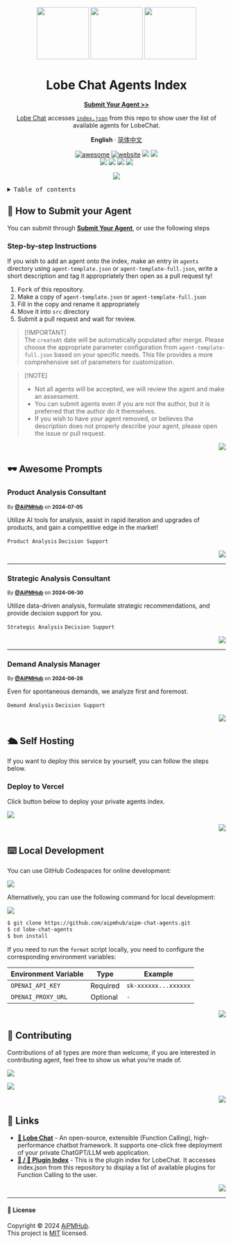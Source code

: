 <div align="center"><a name="readme-top"></a>

<img height="120" src="https://registry.npmmirror.com/@lobehub/assets-emoji/1.3.0/files/assets/robot.webp">
<img height="120" src="https://gw.alipayobjects.com/zos/kitchen/qJ3l3EPsdW/split.svg">
<img height="120" src="https://registry.npmmirror.com/@lobehub/assets-emoji/1.3.0/files/assets/convenience-store.webp">

<h1>Lobe Chat Agents Index</h1>

[**Submit Your Agent >>**][submit]

[Lobe Chat](https://github.com/lobehub/lobe-chat) accesses [`index.json`][website-url] from this repo to show user the list of available agents for LobeChat.

**English** · [简体中文](./README.zh-CN.md)

<!-- SHIELD GROUP -->

[![awesome](https://cdn.rawgit.com/sindresorhus/awesome/d7305f38d29fed78fa85652e3a63e154dd8e8829/media/badge.svg)](https://github.com/aipmhub/aipm-chat-agents)
[![website][website-shield]][website-url]
[![][github-action-test-shield]][github-action-test-link]
[![][github-action-release-shield]][github-action-release-link]<br/>
[![][github-contributors-shield]][github-contributors-link]
[![][github-forks-shield]][github-forks-link]
[![][github-stars-shield]][github-stars-link]
[![][github-issues-shield]][github-issues-link]

[![](https://github-production-user-asset-6210df.s3.amazonaws.com/17870709/268670869-f1ffbf66-42b6-42cf-a937-9ce1f8328514.png)](https://github.com/lobehub/lobe-chat)

</div>

<details>
<summary><kbd>Table of contents</kbd></summary>

#### TOC

- [🚀 How to Submit your Agent](#-how-to-submit-your-agent)
  - [Step-by-step Instructions](#step-by-step-instructions)
- [🕶 Awesome Prompts](#-awesome-prompts)
  - [AOSP Source Code Expert](#aosp-source-code-expert)
  - [Linux Kernel Expert](#linux-kernel-expert)
  - [IT Systems Architect](#it-systems-architect)
  - [Fastapi Project Development Assistant](#fastapi-project-development-assistant)
  - [NovelAI Drawing Assistant](#novelai-drawing-assistant)
  - [Pseudo Code Prompt Word Generator Expert](#pseudo-code-prompt-word-generator-expert)
  - [Mr. MySQL](#mr-mysql)
  - [Popular Science Writing Assistant](#popular-science-writing-assistant)
  - [Git Specialist with AI Assistant Functions](#git-specialist-with-ai-assistant-functions)
  - [Translation of Novels: English to Chinese](#translation-of-novels-english-to-chinese)
  - [Expert Response to Reviewer](#expert-response-to-reviewer)
  - [Java Class to MySQL](#java-class-to-mysql)
  - [Convert Docker to Docker Compose](#convert-docker-to-docker-compose)
  - [Chinese History Lecturer](#chinese-history-lecturer)
  - [Daily Assistant](#daily-assistant)
  - [Node.js Optimizer](#nodejs-optimizer)
  - [Christian Missionary](#christian-missionary)
  - [C# .NET Technology Expert](#c-net-technology-expert)
  - [Dart/Flutter Dev](#dartflutter-dev)
  - [SEO Optimization Expert](#seo-optimization-expert)
  - [Foreign Colleague Evaluation Assistant](#foreign-colleague-evaluation-assistant)
  - [Philosophical Analysis Assistant](#philosophical-analysis-assistant)
  - [Chinese Text Refinement Master](#chinese-text-refinement-master)
  - [Minecraft Command Instructor](#minecraft-command-instructor)
  - [Study Abroad Planning Expert](#study-abroad-planning-expert)
  - [Bahasa/English Translator](#bahasaenglish-translator)
  - [Geotechnical Engineering Assistant](#geotechnical-engineering-assistant)
  - [Data Analyst Expert](#data-analyst-expert)
  - [Chinese Historian](#chinese-historian)
  - [Master of Daoism](#master-of-daoism)
  - [Zen Master](#zen-master)
  - [JTBD Requirements Analysis Master](#jtbd-requirements-analysis-master)
  - [Rust Language Learning Mentor](#rust-language-learning-mentor)
  - [Answer Assistant - First Principles Analysis](#answer-assistant---first-principles-analysis)
  - [Confucian Scholar](#confucian-scholar)
  - [SEO Specialist](#seo-specialist)
  - [Linux Buddy](#linux-buddy)
  - [Python Buddy](#python-buddy)
  - [Photography Critic](#photography-critic)
  - [English Reading Teacher](#english-reading-teacher)
  - [AWS Guru](#aws-guru)
  - [Emotional Companion](#emotional-companion)
  - [Linguistic Luminary](#linguistic-luminary)
  - [Learning Plan Expert Silwol](#learning-plan-expert-silwol)
  - [SF Symbols Finder](#sf-symbols-finder)
  - [GhostWriter Pro](#ghostwriter-pro)
  - [Art Evaluation Tutor](#art-evaluation-tutor)
  - [Video to Blog Post Assistant](#video-to-blog-post-assistant)
  - [iOS Code Artist](#ios-code-artist)
  - [Sales Description Specialist](#sales-description-specialist)
  - [Jailbreak Assistant DAN](#jailbreak-assistant-dan)
  - [yapi JSON-SCHEMA to Typescript](#yapi-json-schema-to-typescript)
  - [TailwindHelper](#tailwindhelper)
  - [Chinese Academic Paper Editor](#chinese-academic-paper-editor)
  - [High School Science Study Assistant](#high-school-science-study-assistant)
  - [Biology Professor](#biology-professor)
  - [Master of Fortune Telling](#master-of-fortune-telling)
  - [SmartWeather Assistant](#smartweather-assistant)
  - [Healthy Recipe Recommender](#healthy-recipe-recommender)
  - [TadzGenius](#tadzgenius)
  - [Microcontroller Engineer](#microcontroller-engineer)
  - [Dirty Talk Learning Assistant](#dirty-talk-learning-assistant)
  - [Design Philosophy Analysis](#design-philosophy-analysis)
  - [YouTube Summary](#youtube-summary)
  - [Shell Script Development Assistant](#shell-script-development-assistant)
  - [Shopify Theme Development Engineer](#shopify-theme-development-engineer)
  - [Reseach title generator](#reseach-title-generator)
  - [English Technology Article Reading Assistant](#english-technology-article-reading-assistant)
  - [CAN](#can)
  - [High EQ Flattery Assistant](#high-eq-flattery-assistant)
  - [Image Recognition Xiaohongshu Copywriting](#image-recognition-xiaohongshu-copywriting)
  - [Suno.ai Music Creation Assistant](#sunoai-music-creation-assistant)
  - [Blood Test Analyst](#blood-test-analyst)
  - [Interview Question Refinement Assistant](#interview-question-refinement-assistant)
  - [Girlfriend Subtext Expert](#girlfriend-subtext-expert)
  - [Claim Analyzer](#claim-analyzer)
  - [Rap Lyric Master](#rap-lyric-master)
  - [Mdx SEO Expert](#mdx-seo-expert)
  - [Game Text Translator](#game-text-translator)
  - [Traditional Chinese Medicine Practitioner](#traditional-chinese-medicine-practitioner)
  - [Electronic Tutor](#electronic-tutor)
  - [Math Tutor](#math-tutor)
  - [User Research Manager - KANO](#user-research-manager---kano)
  - [Amazon Listing Copywriter](#amazon-listing-copywriter)
  - [Collaborative Logical Thinking Team](#collaborative-logical-thinking-team)
  - [Prompt Architect](#prompt-architect)
  - [Programming Maestro](#programming-maestro)
  - [PromptGPT](#promptgpt)
  - [Drug Guide Expert](#drug-guide-expert)
  - [English Vocabulary Teacher](#english-vocabulary-teacher)
  - [Linux Solution Mentor](#linux-solution-mentor)
  - [Amazon Seller Support Agent](#amazon-seller-support-agent)
  - [TikTok Script Writer](#tiktok-script-writer)
  - [Gen Z Engagement Specialist](#gen-z-engagement-specialist)
  - [Schedule Management Assistant](#schedule-management-assistant)
  - [Discord Style Copywriting Expert](#discord-style-copywriting-expert)
  - [Business Email Writing Expert](#business-email-writing-expert)
  - [F1 Data Analyst](#f1-data-analyst)
  - [Pitch Deck Maestro (Elevator Pitch)](#pitch-deck-maestro-elevator-pitch)
  - [AI Image Prompt Architect](#ai-image-prompt-architect)
  - [Software Development for Dummies](#software-development-for-dummies)
  - [English Composition Assistant](#english-composition-assistant)
  - [The Shaman](#the-shaman)
  - [Sous Chef](#sous-chef)
  - [Interview Coach](#interview-coach)
  - [Tech Explorer](#tech-explorer)
  - [Markdown Conversion Expert](#markdown-conversion-expert)
  - [Your very own domene.no expert](#your-very-own-domeneno-expert)
  - [Soccer-Conversant AI Companion](#soccer-conversant-ai-companion)
  - [Prisma Data Generation Expert](#prisma-data-generation-expert)
  - [GitHub Finder](#github-finder)
  - [Naming Expert](#naming-expert)
  - [LobeChat Technical Documentation Expert](#lobechat-technical-documentation-expert)
  - [Your daily AI companion.](#your-daily-ai-companion)
  - [Jira Story Facilitator](#jira-story-facilitator)
  - [ThinkTank360](#thinktank360)
  - [Facebook Advertising Writing Expert](#facebook-advertising-writing-expert)
  - [Translation Specialist](#translation-specialist)
  - [SPI Generator](#spi-generator)
  - [Self-Media Operation Expert](#self-media-operation-expert)
  - [Product Description](#product-description)
  - [Private Domain Operations Expert](#private-domain-operations-expert)
  - [Product Copywriting](#product-copywriting)
  - [Product Review](#product-review)
  - [Happy Loong Year](#happy-loong-year)
  - [Tarot Reader](#tarot-reader)
  - [Turkish Language Tutor](#turkish-language-tutor)
  - [Vocabulary Wizard](#vocabulary-wizard)
  - [Glossary Generator](#glossary-generator)
  - [Vocabulary Generator](#vocabulary-generator)
  - [Grammar Worksheet Creator](#grammar-worksheet-creator)
  - [English Proficiency Evaluator](#english-proficiency-evaluator)
  - [Reading Comprehension Wizard](#reading-comprehension-wizard)
  - [Vocabulary Worksheet Wizard](#vocabulary-worksheet-wizard)
  - [Cloze Exercise Generator](#cloze-exercise-generator)
  - [Thematic Vocabulary Worksheet Creator](#thematic-vocabulary-worksheet-creator)
  - [Text Variator](#text-variator)
  - [Turkish/English Translator](#turkishenglish-translator)
  - [Website Audit Assistant](#website-audit-assistant)
  - [CAN: Code Master](#can-code-master)
  - [Socratic Teacher](#socratic-teacher)
  - [Marvin](#marvin)
  - [Writing Assistant](#writing-assistant)
  - [Language Fixer](#language-fixer)
  - [Golang Architect](#golang-architect)
  - [Form Checker](#form-checker)
  - [Database Expert](#database-expert)
  - [Presentation Wizard](#presentation-wizard)
  - [SagePathfinder](#sagepathfinder)
  - [Variable Naming Master](#variable-naming-master)
  - [Entrepreneurship and Competitiveness Expert](#entrepreneurship-and-competitiveness-expert)
  - [Mathematical Research Advisor](#mathematical-research-advisor)
  - [English Proficiency Coach](#english-proficiency-coach)
  - [A2 English Conversation Facilitator](#a2-english-conversation-facilitator)
  - [C1 Level English Language Facilitator](#c1-level-english-language-facilitator)
  - [Xiaohongshu Review Assistant](#xiaohongshu-review-assistant)
  - [English Language C1 Mastery Coach](#english-language-c1-mastery-coach)
  - [Territory Promotion Strategist](#territory-promotion-strategist)
  - [Bizkaia Entrepreneurship Expert](#bizkaia-entrepreneurship-expert)
  - [Software Architecture Strategist](#software-architecture-strategist)
  - [Poetry Guide: Inspiring poetic expression and appreciation.](#poetry-guide-inspiring-poetic-expression-and-appreciation)
  - [Geopolitical Analyst](#geopolitical-analyst)
  - [Jamaican Patois Instructor](#jamaican-patois-instructor)
  - [B2 Level English Conversation Partner](#b2-level-english-conversation-partner)
  - [B1 English Conversation Partner](#b1-english-conversation-partner)
  - [English Learning Companion](#english-learning-companion)
  - [Rap Instructor](#rap-instructor)
  - [Poetry Mentor](#poetry-mentor)
  - [Slang Tutor](#slang-tutor)
  - [Software Development Step Maker](#software-development-step-maker)
  - [Bilibili Assistant](#bilibili-assistant)
  - [Steam Game Reviews](#steam-game-reviews)
  - [TaxBot](#taxbot)
  - [OpenAPI Generator](#openapi-generator)
  - [AI Import/Export Advisor](#ai-importexport-advisor)
  - [ShieldsIO Badge Generator](#shieldsio-badge-generator)
  - [Culinary AI Mentor](#culinary-ai-mentor)
  - [Songwriting Mentor](#songwriting-mentor)
  - [React Native Coding Guide](#react-native-coding-guide)
  - [Text Summarization Assistant](#text-summarization-assistant)
  - [Figure Designer](#figure-designer)
  - [Intent Resonance GPT](#intent-resonance-gpt)
  - [Startup Tech Lawyer](#startup-tech-lawyer)
  - [Shopping Assistant](#shopping-assistant)
  - [Grass Deity Naxida](#grass-deity-naxida)
  - [Business Guru](#business-guru)
  - [EOI Exam Preparation Assistant](#eoi-exam-preparation-assistant)
  - [IELTS Tutor](#ielts-tutor)
  - [Financial Expert](#financial-expert)
  - [Accounting Expert Assistant](#accounting-expert-assistant)
  - [Chinese-Japanese Bilingual Translation Expert](#chinese-japanese-bilingual-translation-expert)
  - [DIY Guide Assistant](#diy-guide-assistant)
  - [PromptGPT](#promptgpt-1)
  - [Tech Explorer AI](#tech-explorer-ai)
  - [AE Script Development Expert](#ae-script-development-expert)
  - [Code Companion](#code-companion)
  - [William](#william)
  - [SEO Optimized Blog](#seo-optimized-blog)
  - [Chad](#chad)
  - [Life Decision Advisor](#life-decision-advisor)
  - [English Analyst](#english-analyst)
  - [Computer Science Paper Proofreading](#computer-science-paper-proofreading)
  - [Emoji Generator](#emoji-generator)
  - [Personal Growth Coach](#personal-growth-coach)
  - [Performance Evaluation Superhero](#performance-evaluation-superhero)
  - [Weekly Report Assistant](#weekly-report-assistant)
  - [SVG Flowchart Explanation Assistant](#svg-flowchart-explanation-assistant)
  - [3D Animation Engineer](#3d-animation-engineer)
  - [Exam Assistant](#exam-assistant)
  - [Amazon Title Assistant](#amazon-title-assistant)
  - [Teaching Mentor](#teaching-mentor)
  - [MidjourneyGPT](#midjourneygpt)
  - [TOEFL Writing Tutor](#toefl-writing-tutor)
  - [Overview of Art Thesis Experts](#overview-of-art-thesis-experts)
  - [American English Transcreation Expert](#american-english-transcreation-expert)
  - [Deployment Specialist Agent](#deployment-specialist-agent)
  - [Academic Proofreading Expert](#academic-proofreading-expert)
  - [Flutter Maestro](#flutter-maestro)
  - [Facebook Ads Expert](#facebook-ads-expert)
  - [News Hub](#news-hub)
  - [Research Assistant](#research-assistant)
  - [Dream Painter](#dream-painter)
  - [Travel Assistant](#travel-assistant)
  - [Criminal Defense Expert](#criminal-defense-expert)
  - [Real Estate Agent](#real-estate-agent)
  - [Holiday Greetings](#holiday-greetings)
  - [Rust Programming Assistant](#rust-programming-assistant)
  - [Case Solver](#case-solver)
  - [Short Book](#short-book)
  - [Case Generator](#case-generator)
  - [Community Manager](#community-manager)
  - [Stable Diffusion Prompts Crafter](#stable-diffusion-prompts-crafter)
  - [Dream Analyst](#dream-analyst)
  - [Payroll Game](#payroll-game)
  - [Python Coder Gradio](#python-coder-gradio)
  - [English Translation Expert](#english-translation-expert)
  - [Pollinate AI drawing](#pollinate-ai-drawing)
  - [GitHub Copilot](#github-copilot)
  - [HTTP Request Master](#http-request-master)
  - [Recipe Generator](#recipe-generator)
  - [Code Wizard](#code-wizard)
  - [Mr. Feynman](#mr-feynman)
  - [Organic Chemistry Researcher](#organic-chemistry-researcher)
  - [LobeChat Test Engineer](#lobechat-test-engineer)
  - [Q\&A Document Conversion Expert](#qa-document-conversion-expert)
  - [JS Code Quality Optimization](#js-code-quality-optimization)
  - [True Friend](#true-friend)
  - [Short Video Script Assistant](#short-video-script-assistant)
  - [Expert Agent Mentor](#expert-agent-mentor)
  - [Tailwind Wizard](#tailwind-wizard)
  - [Full-stack Developer](#full-stack-developer)
  - [Graphic Creative Master](#graphic-creative-master)
  - [Translation Assistant](#translation-assistant)
  - [MidJourney Prompt](#midjourney-prompt)
  - [Research Article Translation Assistant](#research-article-translation-assistant)
  - [Dad, What Should I Do?](#dad-what-should-i-do)
  - [Academic Writing Enhancement Bot](#academic-writing-enhancement-bot)
  - [Sketch Feature Summary Expert](#sketch-feature-summary-expert)
  - [Master of Debating](#master-of-debating)
  - [Graph Generator](#graph-generator)
  - [Master of Naming](#master-of-naming)
  - [Xiaohongshu Style Copywriter](#xiaohongshu-style-copywriter)
  - [English News Translation Expert](#english-news-translation-expert)
  - [GPT Agent Prompt Optimization Expert](#gpt-agent-prompt-optimization-expert)
  - [C++ Code](#c-code)
  - [TS Type Definition Completion](#ts-type-definition-completion)
  - [LOGO Creative Master](#logo-creative-master)
  - [Interface Type Request Generator](#interface-type-request-generator)
  - [Name Master](#name-master)
  - [Front-end Development Architect](#front-end-development-architect)
  - [JS to TS Expert](#js-to-ts-expert)
  - [Title Expansion Expert](#title-expansion-expert)
  - [Information Organizer](#information-organizer)
  - [Web Content Summarization Expert](#web-content-summarization-expert)
  - [UX Writer](#ux-writer)
  - [Dva Refactor Zustand Expert](#dva-refactor-zustand-expert)
  - [Convert React Class Components to Functional Components](#convert-react-class-components-to-functional-components)
  - [Frontend TypeScript Unit Testing Expert](#frontend-typescript-unit-testing-expert)
  - [API Documentation Expert](#api-documentation-expert)
  - [Zustand Reducer Expert](#zustand-reducer-expert)
  - [Master of Expressing Abstract Concepts](#master-of-expressing-abstract-concepts)
  - [UX Writer](#ux-writer-1)
  - [Markdown Product Feature Formatting Expert](#markdown-product-feature-formatting-expert)
  - [Deep Think](#deep-think)
  - [Character Roleplay](#character-roleplay)
  - [Startup Plan](#startup-plan)
  - [Web Development](#web-development)
  - [Essay Improver](#essay-improver)
  - [Grammar Corrector](#grammar-corrector)
  - [Resume Editing](#resume-editing)
  - [Agent Prompt Improver](#agent-prompt-improver)
  - [Coding Wizard](#coding-wizard)
  - [Stable Diffusion Prompt Expert](#stable-diffusion-prompt-expert)
- [🛳 Self Hosting](#-self-hosting)
  - [Deploy to Vercel](#deploy-to-vercel)
- [⌨️ Local Development](#️-local-development)
- [🤝 Contributing](#-contributing)
- [🔗 Links](#-links)

####

</details>

## 🚀 How to Submit your Agent

You can submit through [**Submit Your Agent**][submit], or use the following steps

### Step-by-step Instructions

If you wish to add an agent onto the index, make an entry in `agents` directory using `agent-template.json` or `agent-template-full.json`, write a short description and tag it appropriately then open as a pull request ty!

1.  <kbd>Fork</kbd> of this repository.
2.  Make a copy of `agent-template.json` or `agent-template-full.json`
3.  Fill in the copy and rename it appropriately
4.  Move it into `src` directory
5.  Submit a pull request and wait for review.

> \[!IMPORTANT]\
> The `createAt` date will be automatically populated after merge. Please choose the appropriate parameter configuration from `agent-template-full.json` based on your specific needs. This file provides a more comprehensive set of parameters for customization.

> \[!NOTE]
>
> - Not all agents will be accepted, we will review the agent and make an assessment.
> - You can submit agents even if you are not the author, but it is preferred that the author do it themselves.
> - If you wish to have your agent removed, or believes the description does not properly describe your agent, please open the issue or pull request.

<div align="right">

[![][back-to-top]](#readme-top)

</div>

## 🕶 Awesome Prompts

<!-- AWESOME PROMPTS --> 

### Product Analysis Consultant

<sup>By **[@AiPMHub](https://roadmaps.feishu.cn/wiki/RykrwFxPiiU4T7kZ63bc7Lqdnch)** on **2024-07-05**</sup>

Utilize AI tools for analysis, assist in rapid iteration and upgrades of products, and gain a competitive edge in the market!

`Product Analysis` `Decision Support`

<div align="right">

[![][back-to-top]](#readme-top)

</div>

---

### Strategic Analysis Consultant

<sup>By **[@AiPMHub](https://roadmaps.feishu.cn/wiki/RykrwFxPiiU4T7kZ63bc7Lqdnch)** on **2024-06-30**</sup>

Utilize data-driven analysis, formulate strategic recommendations, and provide decision support for you.

`Strategic Analysis` `Decision Support`

<div align="right">

[![][back-to-top]](#readme-top)

</div>

---

### Demand Analysis Manager

<sup>By **[@AiPMHub](https://roadmaps.feishu.cn/wiki/RykrwFxPiiU4T7kZ63bc7Lqdnch)** on **2024-06-26**</sup>

Even for spontaneous demands, we analyze first and foremost.

`Demand Analysis` `Decision Support`

<div align="right">

[![][back-to-top]](#readme-top)

</div>

 <!-- AWESOME PROMPTS -->

## 🛳 Self Hosting

If you want to deploy this service by yourself, you can follow the steps below.

### Deploy to Vercel

Click button below to deploy your private agents index.

[![][vercel-deploy-shield]][vercel-deploy-link]

<div align="right">

[![][back-to-top]](#readme-top)

</div>

## ⌨️ Local Development

You can use GitHub Codespaces for online development:

[![][github-codespace-shield]][github-codespace-link]

Alternatively, you can use the following command for local development:

[![][bun-shield]][bun-link]

```bash
$ git clone https://github.com/aipmhub/aipm-chat-agents.git
$ cd lobe-chat-agents
$ bun install
```

If you need to run the `format` script locally, you need to configure the corresponding environment variables:

| Environment Variable | Type     | Example              |
| -------------------- | -------- | -------------------- |
| `OPENAI_API_KEY`     | Required | `sk-xxxxxx...xxxxxx` |
| `OPENAI_PROXY_URL`   | Optional | `-`                  |

<div align="right">

[![][back-to-top]](#readme-top)

</div>

## 🤝 Contributing

Contributions of all types are more than welcome, if you are interested in contributing agent, feel free to show us what you’re made of.

[![][pr-welcome-shield]][submit]

[![][github-contrib-shield]][github-contrib-link]

<div align="right">

[![][back-to-top]](#readme-top)

</div>

## 🔗 Links

- **[🤖 Lobe Chat](https://github.com/lobehub/lobe-chat)** - An open-source, extensible (Function Calling), high-performance chatbot framework. It supports one-click free deployment of your private ChatGPT/LLM web application.
- **[🧩 / 🏪 Plugin Index](https://github.com/lobehub/lobe-chat-plugins)** - This is the plugin index for LobeChat. It accesses index.json from this repository to display a list of available plugins for Function Calling to the user.

<div align="right">

[![][back-to-top]](#readme-top)

</div>

---

#### 📝 License

Copyright © 2024 [AiPMHub][profile-url]. <br />
This project is [MIT](./LICENSE) licensed.

<!-- LINK GROUP -->

[back-to-top]: https://img.shields.io/badge/-BACK_TO_TOP-black?style=flat-square
[bun-link]: https://bun.sh
[bun-shield]: https://img.shields.io/badge/-speedup%20with%20bun-black?logo=bun&style=for-the-badge
[github-action-release-link]: https://github.com/aipmhub/aipm-chat-agents/actions/workflows/release.yml
[github-action-release-shield]: https://img.shields.io/github/actions/workflow/status/aipmhub/aipm-chat-agents/release.yml?label=release&labelColor=black&logo=githubactions&logoColor=white&style=flat-square
[github-action-test-link]: https://github.com/aipmhub/aipm-chat-agents/actions/workflows/test.yml
[github-action-test-shield]: https://img.shields.io/github/actions/workflow/status/aipmhub/aipm-chat-agents/test.yml?label=test&labelColor=black&logo=githubactions&logoColor=white&style=flat-square
[github-codespace-link]: https://codespaces.new/aipmhub/aipm-chat-agents
[github-codespace-shield]: https://github.com/codespaces/badge.svg
[github-contrib-link]: https://github.com/aipmhub/aipm-chat-agents/graphs/contributors
[github-contrib-shield]: https://contrib.rocks/image?repo=lobehub%2Flobe-chat-agents
[github-contributors-link]: https://github.com/aipmhub/aipm-chat-agents/graphs/contributors
[github-contributors-shield]: https://img.shields.io/github/contributors/aipmhub/aipm-chat-agents?color=c4f042&labelColor=black&style=flat-square
[github-forks-link]: https://github.com/aipmhub/aipm-chat-agents/network/members
[github-forks-shield]: https://img.shields.io/github/forks/aipmhub/aipm-chat-agents?color=8ae8ff&labelColor=black&style=flat-square
[github-issues-link]: https://github.com/aipmhub/aipm-chat-agents/issues
[github-issues-shield]: https://img.shields.io/github/issues/aipmhub/aipm-chat-agents?color=ff80eb&labelColor=black&style=flat-square
[github-stars-link]: https://github.com/aipmhub/aipm-chat-agents/network/stargazers
[github-stars-shield]: https://img.shields.io/github/stars/aipmhub/aipm-chat-agents?color=ffcb47&labelColor=black&style=flat-square
[pr-welcome-shield]: https://img.shields.io/badge/🤖/🏪_submit_agent-%E2%86%92-c4f042?labelColor=black&style=for-the-badge
[profile-url]: https://github.com/lobehub
[submit]: https://github.com/aipmhub/aipm-chat-agents/issues/new/choose
[vercel-deploy-link]: https://vercel.com/new/clone?repository-url=https%3A%2F%2Fgithub.com%2Flobehub%2Flobe-chat-agents&project-name=lobe-chat-agents&repository-name=lobe-chat-agents
[vercel-deploy-shield]: https://vercel.com/button
[website-shield]: https://img.shields.io/website?down_message=offline&label=chat-agents.theforage.cn&up_message=online&url=https%3A%2F%2Fchat-agents.theforage.cn&labelColor=black&logo=vercel&style=flat-square
[website-url]: https://chat-agents.theforage.cn
